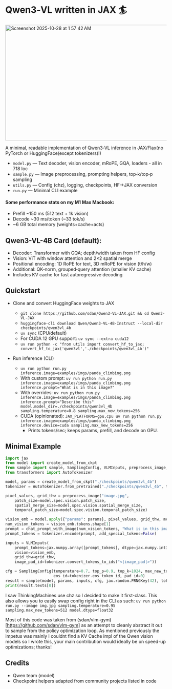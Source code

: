 # Qwen3‑VL written in JAX 🏄
<img width="1045" height="361" alt="Screenshot 2025-10-28 at 1 57 42 AM" src="https://github.com/user-attachments/assets/35734b42-6347-4bf1-b090-817ad5781244" />

A minimal, readable implementation of Qwen3‑VL inference in JAX/Flax(no PyTorch or HuggingFace(except tokenizers)!)

- `model.py` — Text decoder, vision encoder, mRoPE, GQA, loaders - all in 718 loc
- `sample.py` — Image preprocessing, prompting helpers, top‑k/top‑p sampling
- `utils.py` — Config (chz), logging, checkpoints, HF→JAX conversion
- `run.py` — Minimal CLI example

#### Some performance stats on my M1 Max Macbook:
- Prefill ~150 ms (512 text + 1k vision)
- Decode ~30 ms/token (~33 tok/s)
- ~6 GB total memory (weights+cache+acts)

## Qwen3-VL-4B Card (default):

- Decoder: Transformer with GQA; depth/width taken from HF config
- Vision: ViT with window attention and 2×2 spatial merge
- Positional encoding: 1D RoPE for text, 3D mRoPE for vision (t/h/w)
- Additional: QK‑norm, grouped‑query attention (smaller KV cache)
- Includes KV cache for fast autoregressive decoding
  
## Quickstart

- Clone and convert HuggingFace weights to JAX
  - `git clone https://github.com/sdan/Qwen3-VL-JAX.git && cd Qwen3-VL-JAX`
  - `huggingface-cli download Qwen/Qwen3-VL-4B-Instruct --local-dir checkpoints/qwen3vl_4b`
  - `uv sync` (CPU/default)
  - For CUDA 12 GPU support: `uv sync --extra cuda12`
  - `uv run python -c "from utils import convert_hf_to_jax; convert_hf_to_jax('qwen3vl','./checkpoints/qwen3vl_4b')"`

- Run inference (CLI)
  - `uv run python run.py inference.image=examples/imgs/panda_climbing.png`
  - With custom prompt: `uv run python run.py inference.image=examples/imgs/panda_climbing.png inference.prompt="What is in this image?"`
  - With overrides: `uv run python run.py inference.image=examples/imgs/panda_climbing.png inference.prompt="Describe this" model.model_dir=./checkpoints/qwen3vl_4b sampling.temperature=0.8 sampling.max_new_tokens=256`
  - CUDA (opinionated): `JAX_PLATFORMS=gpu,cpu uv run python run.py inference.image=examples/imgs/panda_climbing.png inference.device=cuda sampling.max_new_tokens=256`
    - Prints tokens/sec; keeps params, prefill, and decode on GPU.

## Minimal Example

```python
import jax
from model import create_model_from_ckpt
from sample import sample, SamplingConfig, VLMInputs, preprocess_image, chat_prompt_with_image
from transformers import AutoTokenizer

model, params = create_model_from_ckpt("./checkpoints/qwen3vl_4b")
tokenizer = AutoTokenizer.from_pretrained("./checkpoints/qwen3vl_4b", trust_remote_code=True)

pixel_values, grid_thw = preprocess_image("image.jpg",
    patch_size=model.spec.vision.patch_size,
    spatial_merge_size=model.spec.vision.spatial_merge_size,
    temporal_patch_size=model.spec.vision.temporal_patch_size)

vision_emb = model.apply({"params": params}, pixel_values, grid_thw, method=model.encode_vision)
num_vision_tokens = vision_emb.tokens.shape[1]
prompt = chat_prompt_with_image(num_vision_tokens, "What is in this image?")
prompt_tokens = tokenizer.encode(prompt, add_special_tokens=False)

inputs = VLMInputs(
    prompt_tokens=jax.numpy.array([prompt_tokens], dtype=jax.numpy.int32),
    vision=vision_emb,
    grid_thw=grid_thw,
    image_pad_id=tokenizer.convert_tokens_to_ids("<|image_pad|>"))

cfg = SamplingConfig(temperature=0.7, top_p=0.9, top_k=1024, max_new_tokens=256,
                     eos_id=tokenizer.eos_token_id, pad_id=0)
result = sample(model, params, inputs, cfg, jax.random.PRNGKey(42), tokenizer=tokenizer)
print(result.texts[0])
```


I saw ThinkingMachines use chz so I decided to make it first-class. This also allows you to easily swap config right in the CLI as such:
`uv run python run.py --image img.jpg sampling.temperature=0.95 sampling.max_new_tokens=512 model.dtype=float32`

Most of this code was taken from (sdan/vlm-gym)[https://github.com/sdan/vlm-gym] as an attempt to cleanly abstract it out to sample from the policy optimization loop. As mentioned previously the impetus was mainly I couldnt find a KV Cache impl of the Qwen vision models so I wrote this, your main contribution would ideally be on speed-up optimizations; thanks!




## Credits

- Qwen team (model)
- Checkpoint helpers adapted from community projects listed in code
